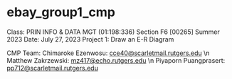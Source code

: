 # ebay_group1_cmp
Class: PRIN INFO & DATA MGT (01:198:336) 
Section F6 [00265] Summer 2023
Date: July 27, 2023
Project 1: Draw an E-R Diagram

CMP Team: 
Chimaroke Ezenwosu: cce40@scarletmail.rutgers.edu \n
Matthew Zakrzewski: mz417@echo.rutgers.edu \n
Piyaporn Puangprasert: pp712@scarletmail.rutgers.edu
